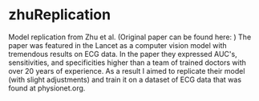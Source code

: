 # zhuReplication
Model replication from Zhu et al. (Original paper can be found here: )
The paper was featured in the Lancet as a computer vision model with tremendous results on ECG data. In the paper they expressed AUC's, sensitivities, and specificities higher than a team of trained doctors with over 20 years of experience. As a result I aimed to replicate their model (with slight adjustments) and train it on a dataset of ECG data that was found at physionet.org.
